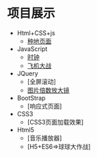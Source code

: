 # 项目展示
- Html+CSS+js
  - [种地页面](https://Noisyee.github.io/../../种地/index.html)
- JavaScript
  - [时钟](https://Noisyee.github.io/../../TextWithAnOnlyHtml/clock.html)
  - [飞机大战](https://Noisyee.github.io/../../AirWar/index.html)
- JQuery
  - [全屏滚动]
  - [图片倍数放大镜](https://Noisyee.github.io/../../图片放大镜倍数放大/index.html)
- BootStrap
  - [响应式页面]
- CSS3
  - [CSS3页面加载效果]
- Html5
  - [音乐播放器]
  - [H5+ES6=>球球大作战]
